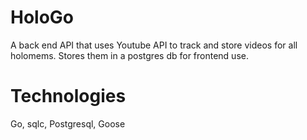 # HoloGo
A back end API that uses Youtube API to track and store videos
for all holomems. Stores them in a postgres db for frontend use.

# Technologies
Go, sqlc, Postgresql, Goose
